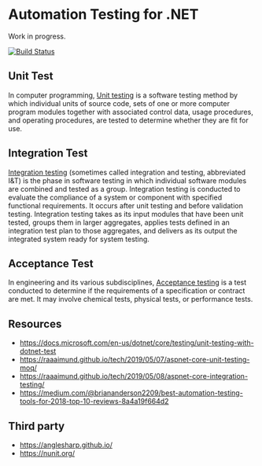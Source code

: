 # Automation Testing for .NET

Work in progress.

[![Build Status](https://travis-ci.org/kiwsan/aspnet-core-automation-testing.svg?branch=master)](https://travis-ci.org/kiwsan/aspnet-core-automation-testing)

## Unit Test
In computer programming, [Unit testing](https://en.wikipedia.org/wiki/Unit_testing) is a software testing method by which individual units of source code, sets of one or more computer program modules together with associated control data, usage procedures, and operating procedures, are tested to determine whether they are fit for use.

## Integration Test
[Integration testing](https://en.wikipedia.org/wiki/Integration_testing) (sometimes called integration and testing, abbreviated I&T) is the phase in software testing in which individual software modules are combined and tested as a group. Integration testing is conducted to evaluate the compliance of a system or component with specified functional requirements. It occurs after unit testing and before validation testing. Integration testing takes as its input modules that have been unit tested, groups them in larger aggregates, applies tests defined in an integration test plan to those aggregates, and delivers as its output the integrated system ready for system testing.

## Acceptance Test
In engineering and its various subdisciplines, [Acceptance testing](https://en.wikipedia.org/wiki/Acceptance_testing) is a test conducted to determine if the requirements of a specification or contract are met. It may involve chemical tests, physical tests, or performance tests. 

## Resources
- https://docs.microsoft.com/en-us/dotnet/core/testing/unit-testing-with-dotnet-test
- https://raaaimund.github.io/tech/2019/05/07/aspnet-core-unit-testing-moq/
- https://raaaimund.github.io/tech/2019/05/08/aspnet-core-integration-testing/
- https://medium.com/@briananderson2209/best-automation-testing-tools-for-2018-top-10-reviews-8a4a19f664d2

## Third party
- https://anglesharp.github.io/
- https://nunit.org/
